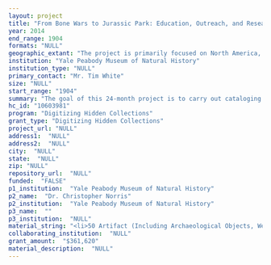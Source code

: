 ```yaml
--- 
layout: project 
title: "From Bone Wars to Jurassic Park: Education, Outreach, and Research in a University Natural History Museum"
year: 2014
end_range: 1904
formats: "NULL"
geographic_extant: "The project is primarily focused on North America, although the papers are global in scope"
institution: "Yale Peabody Museum of Natural History"
institution_type: "NULL"
primary_contact: "Mr. Tim White"
size: "NULL"
start_range: "1904"
summary: "The goal of this 24-month project is to carry out cataloging of: (a) the archives of Yale paleontologists Richard Swann Lull, Charles Schuchert, and John Ostrom; (b) the artist Rudolph Zallinger; and (c) the archives of the Yale Peabody Museum's Education Department. Collectively, the materials will offer new insight on the role of paleontology as a vehicle for the public understanding of evolution that took place both within and beyond the Museum over the course of the 20th Century, encompassing three critical periods to our understanding of the natural world: the \"Eclipse of Darwinisim\"  the \"Neodarwinian Synthesis\"  and the \"Dinosaur Renaissance.â€ "
hc_id: "10603981"
program: "Digitizing Hidden Collections"
grant_type: "Digitizing Hidden Collections"
project_url: "NULL"
address1:  "NULL"
address2:  "NULL"
city:  "NULL"
state:  "NULL"
zip: "NULL"
repository_url:  "NULL"
funded:  "FALSE"
p1_institution:  "Yale Peabody Museum of Natural History"
p2_name:  "Dr. Christopher Norris"
p2_institution:  "Yale Peabody Museum of Natural History"
p3_name:  ""
p3_institution:  "NULL"
material_string: "<li>50 Artifact (Including Archaeological Objects, Weapons, Machinery, Instruments, Costumes, Textiles, Ceramics, Glass, Furniture, Etc.), Artwork (Including Original Paintings, Prints, Sculpture, Etc.), Audio (Including Speech And Music), Audiovisual, Book (Including Serials), Dataset (Paper Based Or Electronic), Ephemera, Image, Manuscript, Maps, Text (Including Electronic Texts)</li>"
collaborating_institution:  "NULL"
grant_amount:  "$361,620"
material_description:  "NULL"
---
```

